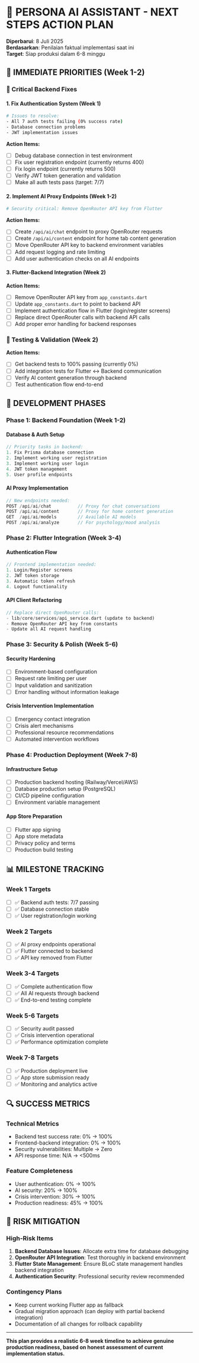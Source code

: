 # 🎯 PERSONA AI ASSISTANT - NEXT STEPS ACTION PLAN

**Diperbarui**: 8 Juli 2025  
**Berdasarkan**: Penilaian faktual implementasi saat ini  
**Target**: Siap produksi dalam 6-8 minggu

## 🚩 IMMEDIATE PRIORITIES (Week 1-2)

### **🔧 Critical Backend Fixes**

#### 1. **Fix Authentication System (Week 1)**
```bash
# Issues to resolve:
- All 7 auth tests failing (0% success rate)
- Database connection problems  
- JWT implementation issues
```

**Action Items:**
- [ ] Debug database connection in test environment
- [ ] Fix user registration endpoint (currently returns 400)
- [ ] Fix login endpoint (currently returns 500)
- [ ] Verify JWT token generation and validation
- [ ] Make all auth tests pass (target: 7/7)

#### 2. **Implement AI Proxy Endpoints (Week 1-2)**
```bash
# Security critical: Remove OpenRouter API key from Flutter
```

**Action Items:**
- [ ] Create `/api/ai/chat` endpoint to proxy OpenRouter requests
- [ ] Create `/api/ai/content` endpoint for home tab content generation
- [ ] Move OpenRouter API key to backend environment variables
- [ ] Add request logging and rate limiting
- [ ] Add user authentication checks on all AI endpoints

#### 3. **Flutter-Backend Integration (Week 2)**

**Action Items:**
- [ ] Remove OpenRouter API key from `app_constants.dart`
- [ ] Update `app_constants.dart` to point to backend API
- [ ] Implement authentication flow in Flutter (login/register screens)
- [ ] Replace direct OpenRouter calls with backend API calls
- [ ] Add proper error handling for backend responses

### **🧪 Testing & Validation (Week 2)**

**Action Items:**
- [ ] Get backend tests to 100% passing (currently 0%)
- [ ] Add integration tests for Flutter ↔ Backend communication
- [ ] Verify AI content generation through backend
- [ ] Test authentication flow end-to-end

## 🚀 DEVELOPMENT PHASES

### **Phase 1: Backend Foundation (Week 1-2)**

#### **Database & Auth Setup**
```typescript
// Priority tasks in backend:
1. Fix Prisma database connection
2. Implement working user registration  
3. Implement working user login
4. JWT token management
5. User profile endpoints
```

#### **AI Proxy Implementation**
```typescript
// New endpoints needed:
POST /api/ai/chat          // Proxy for chat conversations
POST /api/ai/content       // Proxy for home content generation  
GET  /api/ai/models        // Available AI models
POST /api/ai/analyze       // For psychology/mood analysis
```

### **Phase 2: Flutter Integration (Week 3-4)**

#### **Authentication Flow**
```dart
// Frontend implementation needed:
1. Login/Register screens
2. JWT token storage
3. Automatic token refresh
4. Logout functionality
```

#### **API Client Refactoring**
```dart
// Replace direct OpenRouter calls:
- lib/core/services/api_service.dart (update to backend)
- Remove OpenRouter API key from constants
- Update all AI request handling
```

### **Phase 3: Security & Polish (Week 5-6)**

#### **Security Hardening**
- [ ] Environment-based configuration
- [ ] Request rate limiting per user
- [ ] Input validation and sanitization
- [ ] Error handling without information leakage

#### **Crisis Intervention Implementation**
- [ ] Emergency contact integration
- [ ] Crisis alert mechanisms
- [ ] Professional resource recommendations
- [ ] Automated intervention workflows

### **Phase 4: Production Deployment (Week 7-8)**

#### **Infrastructure Setup**
- [ ] Production backend hosting (Railway/Vercel/AWS)
- [ ] Database production setup (PostgreSQL)
- [ ] CI/CD pipeline configuration
- [ ] Environment variable management

#### **App Store Preparation**
- [ ] Flutter app signing
- [ ] App store metadata
- [ ] Privacy policy and terms
- [ ] Production build testing

## 📊 MILESTONE TRACKING

### **Week 1 Targets**
- [ ] ✅ Backend auth tests: 7/7 passing
- [ ] ✅ Database connection stable
- [ ] ✅ User registration/login working

### **Week 2 Targets**  
- [ ] ✅ AI proxy endpoints operational
- [ ] ✅ Flutter connected to backend
- [ ] ✅ API key removed from Flutter

### **Week 3-4 Targets**
- [ ] ✅ Complete authentication flow
- [ ] ✅ All AI requests through backend
- [ ] ✅ End-to-end testing complete

### **Week 5-6 Targets**
- [ ] ✅ Security audit passed
- [ ] ✅ Crisis intervention operational
- [ ] ✅ Performance optimization complete

### **Week 7-8 Targets**
- [ ] ✅ Production deployment live
- [ ] ✅ App store submission ready
- [ ] ✅ Monitoring and analytics active

## 🔍 SUCCESS METRICS

### **Technical Metrics**
- Backend test success rate: 0% → 100%
- Frontend-backend integration: 0% → 100%
- Security vulnerabilities: Multiple → Zero
- API response time: N/A → <500ms

### **Feature Completeness**
- User authentication: 0% → 100%
- AI security: 20% → 100%
- Crisis intervention: 30% → 100%
- Production readiness: 45% → 100%

## 🚨 RISK MITIGATION

### **High-Risk Items**
1. **Backend Database Issues**: Allocate extra time for database debugging
2. **OpenRouter API Integration**: Test thoroughly in backend environment
3. **Flutter State Management**: Ensure BLoC state management handles backend integration
4. **Authentication Security**: Professional security review recommended

### **Contingency Plans**
- Keep current working Flutter app as fallback
- Gradual migration approach (can deploy with partial backend integration)
- Documentation of all changes for rollback capability

---

**This plan provides a realistic 6-8 week timeline to achieve genuine production readiness, based on honest assessment of current implementation status.**

